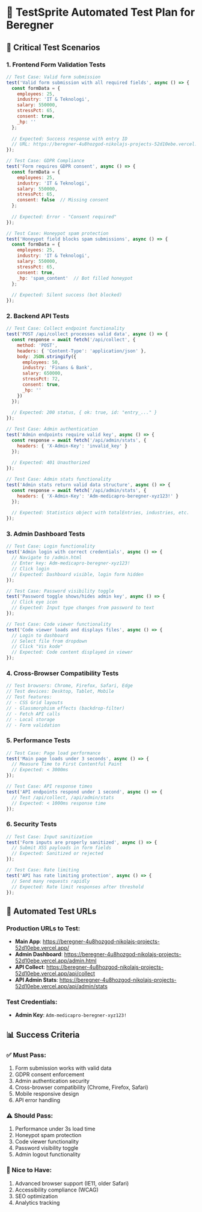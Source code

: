 # 🧪 TestSprite Automated Test Plan for Beregner

## 🎯 Critical Test Scenarios

### 1. Frontend Form Validation Tests
```javascript
// Test Case: Valid form submission
test('Valid form submission with all required fields', async () => {
  const formData = {
    employees: 25,
    industry: 'IT & Teknologi',
    salary: 550000,
    stressPct: 65,
    consent: true,
    _hp: ''
  };
  
  // Expected: Success response with entry ID
  // URL: https://beregner-4u8hozgod-nikolajs-projects-52d10ebe.vercel.app/
});

// Test Case: GDPR Compliance
test('Form requires GDPR consent', async () => {
  const formData = {
    employees: 25,
    industry: 'IT & Teknologi', 
    salary: 550000,
    stressPct: 65,
    consent: false  // Missing consent
  };
  
  // Expected: Error - "Consent required"
});

// Test Case: Honeypot spam protection
test('Honeypot field blocks spam submissions', async () => {
  const formData = {
    employees: 25,
    industry: 'IT & Teknologi',
    salary: 550000, 
    stressPct: 65,
    consent: true,
    _hp: 'spam_content'  // Bot filled honeypot
  };
  
  // Expected: Silent success (bot blocked)
});
```

### 2. Backend API Tests
```javascript
// Test Case: Collect endpoint functionality
test('POST /api/collect processes valid data', async () => {
  const response = await fetch('/api/collect', {
    method: 'POST',
    headers: { 'Content-Type': 'application/json' },
    body: JSON.stringify({
      employees: 50,
      industry: 'Finans & Bank',
      salary: 650000,
      stressPct: 72,
      consent: true,
      _hp: ''
    })
  });
  
  // Expected: 200 status, { ok: true, id: "entry_..." }
});

// Test Case: Admin authentication
test('Admin endpoints require valid key', async () => {
  const response = await fetch('/api/admin/stats', {
    headers: { 'X-Admin-Key': 'invalid_key' }
  });
  
  // Expected: 401 Unauthorized
});

// Test Case: Admin stats functionality  
test('Admin stats return valid data structure', async () => {
  const response = await fetch('/api/admin/stats', {
    headers: { 'X-Admin-Key': 'Adm-medicapro-beregner-xyz123!' }
  });
  
  // Expected: Statistics object with totalEntries, industries, etc.
});
```

### 3. Admin Dashboard Tests
```javascript
// Test Case: Login functionality
test('Admin login with correct credentials', async () => {
  // Navigate to /admin.html
  // Enter key: Adm-medicapro-beregner-xyz123!
  // Click login
  // Expected: Dashboard visible, login form hidden
});

// Test Case: Password visibility toggle
test('Password toggle shows/hides admin key', async () => {
  // Click eye icon
  // Expected: Input type changes from password to text
});

// Test Case: Code viewer functionality
test('Code viewer loads and displays files', async () => {
  // Login to dashboard
  // Select file from dropdown
  // Click "Vis kode"
  // Expected: Code content displayed in viewer
});
```

### 4. Cross-Browser Compatibility Tests
```javascript
// Test browsers: Chrome, Firefox, Safari, Edge
// Test devices: Desktop, Tablet, Mobile
// Test features:
// - CSS Grid layouts
// - Glassmorphism effects (backdrop-filter)
// - Fetch API calls
// - Local storage
// - Form validation
```

### 5. Performance Tests
```javascript
// Test Case: Page load performance
test('Main page loads under 3 seconds', async () => {
  // Measure Time to First Contentful Paint
  // Expected: < 3000ms
});

// Test Case: API response times
test('API endpoints respond under 1 second', async () => {
  // Test /api/collect, /api/admin/stats
  // Expected: < 1000ms response time
});
```

### 6. Security Tests
```javascript
// Test Case: Input sanitization
test('Form inputs are properly sanitized', async () => {
  // Submit XSS payloads in form fields
  // Expected: Sanitized or rejected
});

// Test Case: Rate limiting
test('API has rate limiting protection', async () => {
  // Send many requests rapidly
  // Expected: Rate limit responses after threshold
});
```

## 🎯 Automated Test URLs

### Production URLs to Test:
- **Main App**: https://beregner-4u8hozgod-nikolajs-projects-52d10ebe.vercel.app/
- **Admin Dashboard**: https://beregner-4u8hozgod-nikolajs-projects-52d10ebe.vercel.app/admin.html
- **API Collect**: https://beregner-4u8hozgod-nikolajs-projects-52d10ebe.vercel.app/api/collect
- **API Admin Stats**: https://beregner-4u8hozgod-nikolajs-projects-52d10ebe.vercel.app/api/admin/stats

### Test Credentials:
- **Admin Key**: `Adm-medicapro-beregner-xyz123!`

## 📊 Success Criteria

### ✅ Must Pass:
1. Form submission works with valid data
2. GDPR consent enforcement  
3. Admin authentication security
4. Cross-browser compatibility (Chrome, Firefox, Safari)
5. Mobile responsive design
6. API error handling

### ⚠️ Should Pass:
1. Performance under 3s load time
2. Honeypot spam protection
3. Code viewer functionality
4. Password visibility toggle
5. Admin logout functionality

### 🎯 Nice to Have:
1. Advanced browser support (IE11, older Safari)
2. Accessibility compliance (WCAG)
3. SEO optimization
4. Analytics tracking

